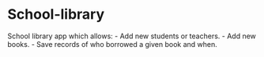 # School-library
School library app which allows: - Add new students or teachers. - Add new books. - Save records of who borrowed a given book and when.
